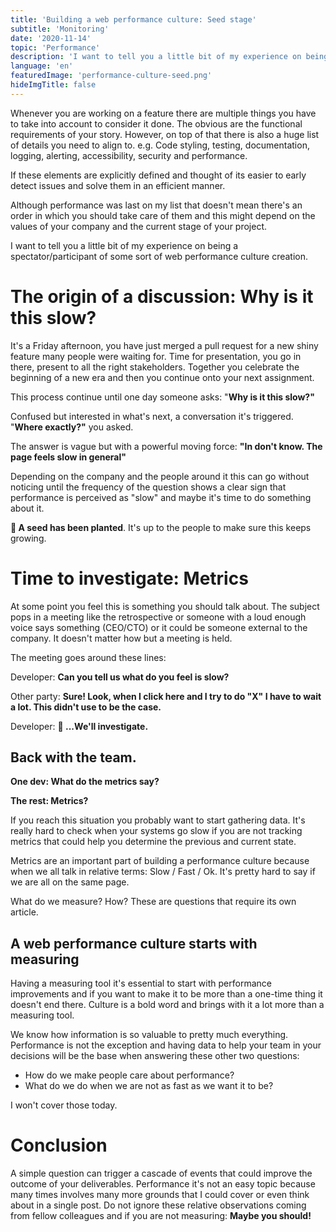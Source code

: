```yaml
---
title: 'Building a web performance culture: Seed stage'
subtitle: 'Monitoring'
date: '2020-11-14'
topic: 'Performance'
description: 'I want to tell you a little bit of my experience on being a spectator/participant of some sort of performance culture creation. TLDR; Monitoring.'
language: 'en'
featuredImage: 'performance-culture-seed.png'
hideImgTitle: false
---
```


Whenever you are working on a feature there are multiple things you have to take into account to consider it done. The obvious are the functional requirements of your story. However, on top of that there is also a huge list of details you need to align to. e.g. Code styling, testing, documentation, logging, alerting, accessibility, security and performance.

If these elements are explicitly defined and thought of its easier to early detect issues and solve them in an efficient manner.

Although performance was last on my list that doesn't mean there's an order in which you should take care of them and this might depend on the values of your company and the current stage of your project.

I want to tell you a little bit of my experience on being a spectator/participant of some sort of web performance culture creation.

# The origin of a discussion: Why is it this slow?

It's a Friday afternoon, you have just merged a pull request for a new shiny feature many people were waiting for. Time for presentation, you go in there, present to all the right stakeholders. Together you celebrate the beginning of a new era and then you continue onto your next assignment.

This process continue until one day someone asks: "**Why is it this slow?"**

Confused but interested in what's next, a conversation it's triggered. "**Where exactly?"** you asked.

The answer is vague but with a powerful moving force: **"In don't know. The page feels slow in general"**

Depending on the company and the people around it this can go without noticing until the frequency of the question shows a clear sign that performance is perceived as "slow" and maybe it's time to do something about it.

**🌱 A seed has been planted**. It's up to the people to make sure this keeps growing.

# Time to investigate: Metrics

At some point you feel this is something you should talk about. The subject pops in a meeting like the retrospective or someone with a loud enough voice says something (CEO/CTO) or it could be someone external to the company. It doesn't matter how but a meeting is held.

The meeting goes around these lines:

Developer: **Can you tell us what do you feel is slow?**

Other party: **Sure! Look, when I click here and I try to do "X" I have to wait a lot. This didn't use to be the case.**

Developer: **🤔 ...We'll investigate.**

## Back with the team.

**One dev: What do the metrics say?**

**The rest: Metrics?**

If you reach this situation you probably want to start gathering data. It's really hard to check when your systems go slow if you are not tracking metrics that could help you determine the previous and current state.

Metrics are an important part of building a performance culture because when we all talk in relative terms: Slow / Fast / Ok. It's pretty hard to say if we are all on the same page.

What do we measure? How? These are questions that require its own article.

## A web performance culture  starts with measuring

Having a measuring tool it's essential to start with performance improvements and if you want to make it to be more than a one-time thing it doesn't end there. Culture is a bold word and brings with it a lot more than a measuring tool.

We know how information is so valuable to pretty much everything. Performance is not the exception and having data to help your team in your decisions will be the base when answering these other two questions:

- How do we make people care about performance?
- What do we do when we are not as fast as we want it to be?

I won't cover those today.

# Conclusion

A simple question can trigger a cascade of events that could improve the outcome of your deliverables. Performance it's not an easy topic because many times involves many more grounds that I could cover or even think about in a single post. Do not ignore these relative observations coming from fellow colleagues and if you are not measuring: **Maybe you should!**
